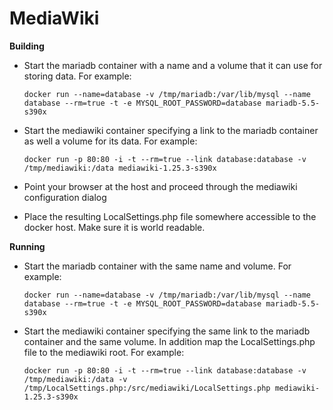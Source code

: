 # MediaWiki

**Building**

* Start the mariadb container with a name and a volume that it can use for storing data. For example:

  `docker run --name=database -v /tmp/mariadb:/var/lib/mysql --name database --rm=true -t -e MYSQL_ROOT_PASSWORD=database mariadb-5.5-s390x`

* Start the mediawiki container specifying a link to the mariadb container as well a volume for its data. For example:

  `docker run -p 80:80 -i -t --rm=true --link database:database -v /tmp/mediawiki:/data mediawiki-1.25.3-s390x`

* Point your browser at the host and proceed through the mediawiki configuration dialog

* Place the resulting LocalSettings.php file somewhere accessible to the docker host. Make sure it is world readable.

**Running**

* Start the mariadb container with the same name and volume. For example:

  `docker run --name=database -v /tmp/mariadb:/var/lib/mysql --name database --rm=true -t -e MYSQL_ROOT_PASSWORD=database mariadb-5.5-s390x`

* Start the mediawiki container specifying the same link to the mariadb container and the same volume. In addition map the LocalSettings.php file to the mediawiki root. For example:

  `docker run -p 80:80 -i -t --rm=true --link database:database -v /tmp/mediawiki:/data -v /tmp/LocalSettings.php:/src/mediawiki/LocalSettings.php mediawiki-1.25.3-s390x`
